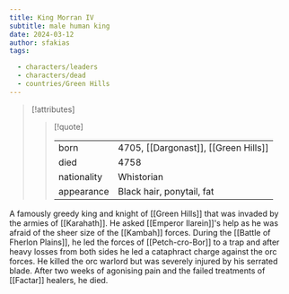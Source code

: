 ```yaml
---
title: King Morran IV
subtitle: male human king
date: 2024-03-12
author: sfakias
tags:

  - characters/leaders
  - characters/dead
  - countries/Green Hills
---
```

> [!attributes]
> 
> > [!quote]
> >
> > | | |
> > | --- | --- |
> > | born | 4705, [[Dargonast]], [[Green Hills]] |
> > | died | 4758 |
> > | nationality | Whistorian |
> > | appearance | Black hair, ponytail, fat |

A famously greedy king and knight of [[Green Hills]] that was invaded by the armies of [[Karahath]]. He asked [[Emperor Ilarein]]'s help as he was afraid of the sheer size of the [[Kambah]] forces. During the [[Battle of Fherlon Plains]], he led the forces of [[Petch-cro-Bor]] to a trap and after heavy losses from both sides he led a cataphract charge against the orc forces. He killed the orc warlord but was severely injured by his serrated blade. After two weeks of agonising pain and the failed treatments of [[Factar]] healers, he died.